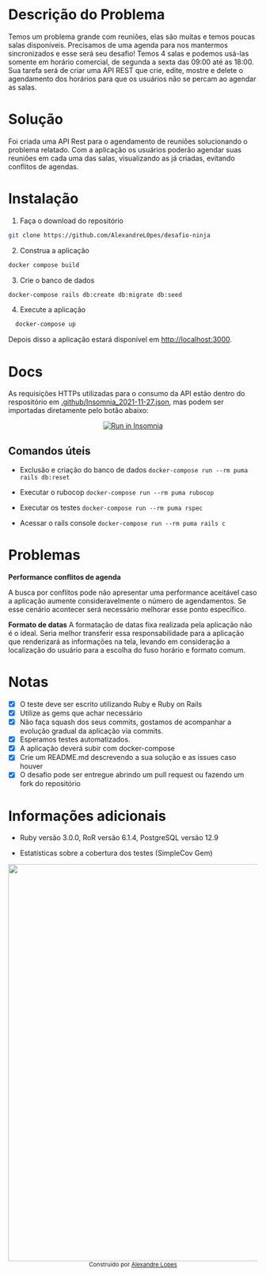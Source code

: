 # Descrição do Problema

Temos um problema grande com reuniões, elas são muitas e temos poucas salas disponíveis.
Precisamos de uma agenda para nos mantermos sincronizados e esse será seu desafio!
Temos 4 salas e podemos usá-las somente em horário comercial, de segunda a sexta das 09:00 até as 18:00.
Sua tarefa será de criar uma API REST que crie, edite, mostre e delete o agendamento dos horários para que os usuários não se percam ao agendar as salas.

# Solução

Foi criada uma API Rest para o agendamento de reuniões solucionando o problema relatado. Com a aplicação os usuários poderão agendar suas reuniões em cada uma das salas, visualizando as já criadas, evitando conflitos de agendas.

# Instalação

1. Faça o download do repositório

```sh
git clone https://github.com/AlexandreL0pes/desafio-ninja
```

2. Construa a aplicação

```sh
docker compose build
```

3. Crie o banco de dados

```sh
docker-compose rails db:create db:migrate db:seed
```

4. Execute a aplicação

```sh
  docker-compose up
```

Depois disso a aplicação estará disponível em [http://localhost:3000](http://localhost:3000).

# Docs

As requisições HTTPs utilizadas para o consumo da API estão dentro do respositório em [.github/Insomnia_2021-11-27.json](.github/Insomnia_2021-11-27.json), mas podem ser importadas diretamente pelo botão abaixo:
<br>

<div align="center">
  <a href="https://insomnia.rest/run/?label=Get%20Ninjas%20Test%20-%20Alexandre%20Lopes&uri=https%3A%2F%2Fgithub.com%2FAlexandreL0pes%2Fdesafio-ninja%2Fblob%2Fmain%2F.github%2FInsomnia_2021-11-27.json" target="_blank"><img src="https://insomnia.rest/images/run.svg" alt="Run in Insomnia"></a>
</div>

## Comandos úteis

- Exclusão e criação do banco de dados
  `docker-compose run --rm puma rails db:reset`

- Executar o rubocop
  `docker-compose run --rm puma rubocop`

- Executar os testes
  `docker-compose run --rm puma rspec`

- Acessar o rails console
  `docker-compose run --rm puma rails c`

# Problemas

**Performance conflitos de agenda**

A busca por conflitos pode não apresentar uma performance aceitável caso a aplicação aumente consideravelmente o número de agendamentos. Se esse cenário acontecer será necessário melhorar esse ponto específico.

**Formato de datas**
A formatação de datas fixa realizada pela aplicação não é o ideal. Seria melhor transferir essa responsabilidade para a aplicação que renderizará as informações na tela, levando em consideração a localização do usuário para a escolha do fuso horário e formato comum.

# Notas

- [x] O teste deve ser escrito utilizando Ruby e Ruby on Rails
- [x] Utilize as gems que achar necessário
- [x] Não faça squash dos seus commits, gostamos de acompanhar a evolução gradual da aplicação via commits.
- [x] Esperamos testes automatizados.
- [x] A aplicação deverá subir com docker-compose
- [x] Crie um README.md descrevendo a sua solução e as issues caso houver
- [x] O desafio pode ser entregue abrindo um pull request ou fazendo um fork do repositório

# Informações adicionais

- Ruby versão 3.0.0, RoR versão 6.1.4, PostgreSQL versão 12.9

- Estatísticas sobre a cobertura dos testes (SimpleCov Gem)

<div align="center">
  <image align="center" src=".github/images/code-coverage.png" width="800px">
</div>

<div align="center">
  <sub>Construído por
    <a href="https://github.com/AlexandreL0pes">Alexandre Lopes</a>
  </sub>
</div>
